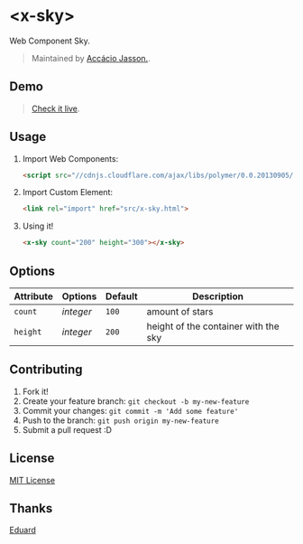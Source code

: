 # &lt;x-sky&gt;

Web Component Sky.

> Maintained by [Accácio Jasson.](https://twitter.com/KassynFrank).

## Demo

> [Check it live](http://kassyn.github.io/x-sky).

## Usage

1. Import Web Components:

	```html
	<script src="//cdnjs.cloudflare.com/ajax/libs/polymer/0.0.20130905/polymer.min.js"></script>
	```

2. Import Custom Element:

	```html
	<link rel="import" href="src/x-sky.html">
	```

3. Using it!

	```html
	<x-sky count="200" height="300"></x-sky>
	```

## Options

Attribute  | Options                   | Default             | Description
---        | ---                       | ---                 | ---
`count`    | *integer*                 | `100`               | amount of stars
`height`   | *integer*      	       | `200`               | height of the container with the sky


## Contributing

1. Fork it!
2. Create your feature branch: `git checkout -b my-new-feature`
3. Commit your changes: `git commit -m 'Add some feature'`
4. Push to the branch: `git push origin my-new-feature`
5. Submit a pull request :D

## License

[MIT License](http://opensource.org/licenses/MIT)

## Thanks

[Eduard](https://github.com/educastellano)
